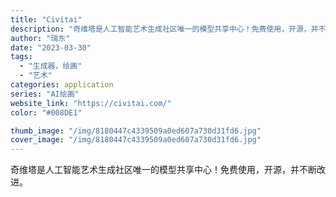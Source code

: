 ```yaml
---
title: "Civitai"
description: "奇维塔是人工智能艺术生成社区唯一的模型共享中心！免费使用，开源，并不断改进。"
author: "瑞东"
date: "2023-03-30"
tags:
  - "生成器，绘画"
  - "艺术"
categories: application
series: "AI绘画"
website_link: "https://civitai.com/"
color: "#008DE1"

thumb_image: "/img/8180447c4339509a0ed607a730d31fd6.jpg"
cover_image: "/img/8180447c4339509a0ed607a730d31fd6.jpg"
---
```


奇维塔是人工智能艺术生成社区唯一的模型共享中心！免费使用，开源，并不断改进。